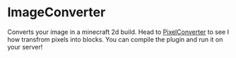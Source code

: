 # ImageConverter

Converts your image in a minecraft 2d build. Head to [PixelConverter](https://github.com/Asyncharles/ImageConverter/blob/master/src/main/java/net/charles/converter/PixelConverter.java) to see I how transfrom pixels into blocks.
You can compile the plugin and run it on your server!
